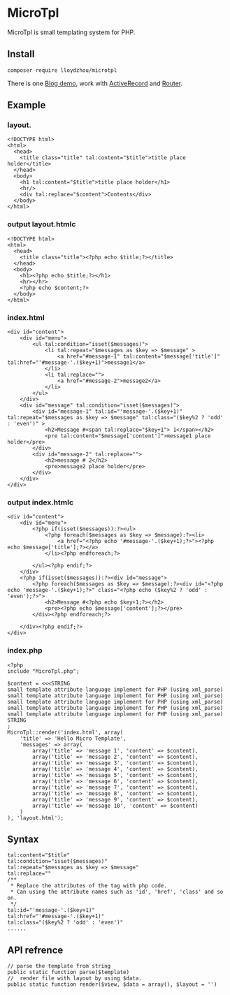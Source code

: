 # MicroTpl

MicroTpl is small templating system for PHP.

## Install

    composer require lloydzhou/microtpl 

There is one [Blog demo](https://github.com/lloydzhou/blog), work with [ActiveRecord](https://github.com/lloydzhou/activerecord) and [Router](https://github.com/lloydzhou/router).

## Example
### layout.

	<!DOCTYPE html>
	<html>
	  <head>
		<title class="title" tal:content="$title">title place holder</title>
	  </head>
	  <body>
		<h1 tal:content="$title">title place holder</h1>
		<hr/>
		<div tal:replace="$content">Contents</div>
	  </body>
	</html>

### output layout.htmlc

	<!DOCTYPE html>
	<html>
	  <head>
		<title class="title"><?php echo $title;?></title>
	  </head>
	  <body>
		<h1><?php echo $title;?></h1>
		<hr></hr>
		<?php echo $content;?>
	  </body>
	</html>
	
### index.html

	<div id="content">
		<div id="menu">
			<ul tal:condition="isset($messages)">
				<li tal:repeat="$messages as $key => $message" >
					<a href="#message-1" tal:content="$message['title']" tal:href="'#message-'.($key+1)">message1</a>
				</li>
				<li tal:replace="">
					<a href="#message-2">message2</a>
				</li>
			</ul>
		</div>
		<div id="message" tal:condition="isset($messages)">
			<div id="message-1" tal:id="'message-'.($key+1)" tal:repeat="$messages as $key => $message" tal:class="($key%2 ? 'odd' : 'even')" >
				<h2>Message #<span tal:replace="$key+1"> 1</span></h2>
				<pre tal:content="$message['content']">message1 place holder</pre>
			</div>
			<div id="message-2" tal:replace="">
				<h2>message # 2</h2>
				<pre>message2 place holder</pre>
			</div>
		</div>
	</div>   

### output index.htmlc

	<div id="content">
		<div id="menu">
			<?php if(isset($messages)):?><ul>
				<?php foreach($messages as $key => $message):?><li>
					<a href="<?php echo '#message-'.($key+1);?>"><?php echo $message['title'];?></a>
				</li><?php endforeach;?>
				
			</ul><?php endif;?>
		</div>
		<?php if(isset($messages)):?><div id="message">
			<?php foreach($messages as $key => $message):?><div id="<?php echo 'message-'.($key+1);?>" class="<?php echo ($key%2 ? 'odd' : 'even');?>">
				<h2>Message #<?php echo $key+1;?></h2>
				<pre><?php echo $message['content'];?></pre>
			</div><?php endforeach;?>
			
		</div><?php endif;?>
	</div>
	
### index.php

	<?php
	include "MicroTpl.php";

	$content = <<<STRING
	small template attribute language implement for PHP (using xml_parse)
	small template attribute language implement for PHP (using xml_parse)
	small template attribute language implement for PHP (using xml_parse)
	small template attribute language implement for PHP (using xml_parse)
	small template attribute language implement for PHP (using xml_parse)
	STRING
	;
	MicroTpl::render('index.html', array(
		'title' => 'Hello Micro Template', 
		'messages' => array(
			array('title' => 'message 1', 'content' => $content),
			array('title' => 'message 2', 'content' => $content),
			array('title' => 'message 3', 'content' => $content),
			array('title' => 'message 4', 'content' => $content),
			array('title' => 'message 5', 'content' => $content),
			array('title' => 'message 6', 'content' => $content),
			array('title' => 'message 7', 'content' => $content),
			array('title' => 'message 8', 'content' => $content),
			array('title' => 'message 9', 'content' => $content),
			array('title' => 'message 10', 'content' => $content)
		)
	), 'layout.html');
	
## Syntax

    tal:content="$title"
	tal:condition="isset($messages)"	
	tal:repeat="$messages as $key => $message"
	tal:replace=""
	/**
	 * Replace the attributes of the tag with php code. 
	 * Can using the attribute names such as 'id', 'href', 'class' and so on.
	 */
	tal:id="'message-'.($key+1)"
	tal:href="'#message-'.($key+1)"
	tal:class="($key%2 ? 'odd' : 'even')" 
	......

## API refrence

	// parse the template from string 
	public static function parse($template)
	//	render file with layout by using $data.
	public static function render($view, $data = array(), $layout = '')	
